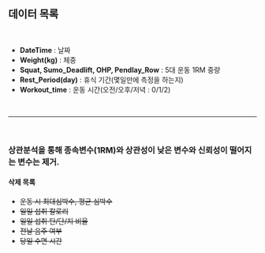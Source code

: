 ## 데이터 목록

<br/>


- **DateTime** : 날짜  
- **Weight(kg)** : 체중 
- **Squat, Sumo_Deadlift, OHP, Pendlay_Row** : 5대 운동 1RM 중량
- **Rest_Period(day)** : 휴식 기간(몇일만에 측정을 하는지)
- **Workout_time** : 운동 시간(오전/오후/저녁 : 0/1/2)

<br/>

---

<br/>

### 상관분석을 통해 종속변수(1RM)와 상관성이 낮은 변수와 신뢰성이 떨어지는 변수는 제거.
#### 삭제 목록

- <s>운동 시 최대심박수, 평균 심박수</s>
- <s>일일 섭취 칼로리</s>
- <s>일일 섭취 탄/단/지 비율</s>
- <s>전날 음주 여부</s>
- <s>당일 수면 시간</s>
